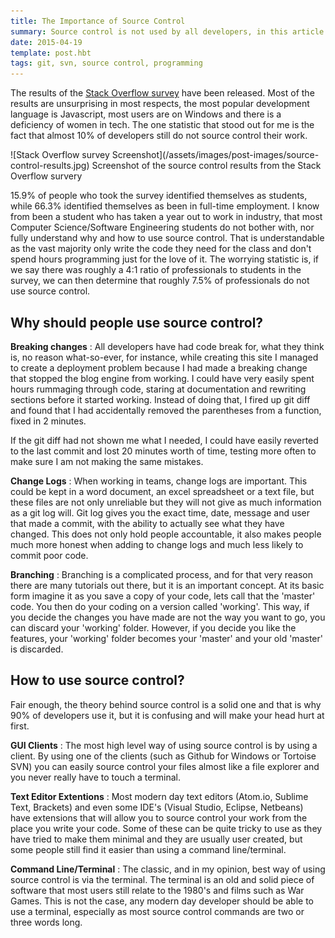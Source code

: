 ```yaml
---
title: The Importance of Source Control
summary: Source control is not used by all developers, in this article I explain why it should be.
date: 2015-04-19
template: post.hbt
tags: git, svn, source control, programming
---
```


The results of the [Stack Overflow survey](http://stackoverflow.com/research/developer-survey-2015) have been released. Most of the results are unsurprising in most respects, the most popular development language is Javascript, most users are on Windows and there is a deficiency of women in tech. The one statistic that stood out for me is the fact that almost 10% of developers still do not source control their work.

<p class="post-img">
  ![Stack Overflow survey Screenshot](/assets/images/post-images/source-control-results.jpg)
  <span class="caption">Screenshot of the source control results from the Stack Overflow survery</span>
</p>

15.9% of people who took the survey identified themselves as students, while 66.3% identified themselves as been in full-time employment. I know from been a student who has taken a year out to work in industry, that most Computer Science/Software Engineering students do not bother with, nor fully understand why and how to use source control. That is understandable as the vast majority only write the code they need for the class and don't spend hours programming just for the love of it. The worrying statistic is, if we say there was roughly a 4:1 ratio of professionals to students in the survey, we can then determine that roughly 7.5% of professionals do not use source control.

## Why should people use source control?

**Breaking changes** : All developers have had code break for, what they think is, no reason what-so-ever, for instance, while creating this site I managed to create a deployment problem because I had made a breaking change that stopped the blog engine from working. I could have very easily spent hours rummaging through code, staring at documentation and rewriting sections before it started working. Instead of doing that, I fired up git diff and found that I had accidentally removed the parentheses from a function, fixed in 2 minutes.

If the git diff had not shown me what I needed, I could have easily reverted to the last commit and lost 20 minutes worth of time, testing more often to make sure I am not making the same mistakes.

**Change Logs** : When working in teams, change logs are important. This could be kept in a word document, an excel spreadsheet or a text file, but these files are not only unreliable but they will not give as much information as a git log will. Git log gives you the exact time, date, message and user that made a commit, with the ability to actually see what they have changed. This does not only hold people accountable, it also makes people much more honest when adding to change logs and much less likely to commit poor code.

**Branching** : Branching is a complicated process, and for that very reason there are many tutorials out there, but it is an important concept. At its basic form imagine it as you save a copy of your code, lets call that the 'master' code. You then do your coding on a version called 'working'. This way, if you decide the changes you have made are not the way you want to go, you can discard your 'working' folder. However, if you decide you like the features, your 'working' folder becomes your 'master' and your old 'master' is discarded.

## How to use source control?
Fair enough, the theory behind source control is a solid one and that is why 90% of developers use it, but it is confusing and will make your head hurt at first.

**GUI Clients** : The most high level way of using source control is by using a client. By using one of the clients (such as Github for Windows or Tortoise SVN) you can easily source control your files almost like a file explorer and you never really have to touch a terminal.

**Text Editor Extentions** : Most modern day text editors (Atom.io, Sublime Text, Brackets) and even some IDE's (Visual Studio, Eclipse, Netbeans) have extensions that will allow you to source control your work from the place you write your code. Some of these can be quite tricky to use as they have tried to make them minimal and they are usually user created, but some people still find it easier than using a command line/terminal.

**Command Line/Terminal** : The classic, and in my opinion, best way of using source control is via the terminal. The terminal is an old and solid piece of software that most users still relate to the 1980's and films such as War Games. This is not the case, any modern day developer should be able to use a terminal, especially as most source control commands are two or three words long.
